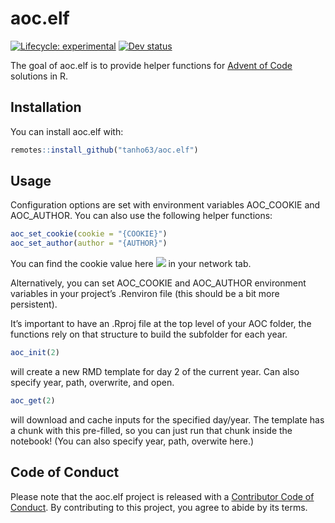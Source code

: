 
<!-- README.md is generated from README.Rmd. Please edit that file -->

# aoc.elf

<!-- badges: start -->

[![Lifecycle:
experimental](https://img.shields.io/badge/lifecycle-experimental-orange.svg?style=flat-square)](https://lifecycle.r-lib.org/articles/stages.html#experimental)
[![Dev
status](https://img.shields.io/github/r-package/v/tanho63/aoc.elf/master?label=version&style=flat-square&logo=github)](https://github.com/tanho63/aoc.elf)
<!-- badges: end -->

The goal of aoc.elf is to provide helper functions for [Advent of
Code](https://adventofcode.com) solutions in R.

## Installation

You can install aoc.elf with:

``` r
remotes::install_github("tanho63/aoc.elf")
```

## Usage

Configuration options are set with environment variables AOC\_COOKIE and
AOC\_AUTHOR. You can also use the following helper functions:

``` r
aoc_set_cookie(cookie = "{COOKIE}")
aoc_set_author(author = "{AUTHOR}")
```

You can find the cookie value here ![](https://i.imgur.com/IHEBzAe.png)
in your network tab.

Alternatively, you can set AOC\_COOKIE and AOC\_AUTHOR environment
variables in your project’s .Renviron file (this should be a bit more
persistent).

It’s important to have an .Rproj file at the top level of your AOC
folder, the functions rely on that structure to build the subfolder for
each year.

``` r
aoc_init(2) 
```

will create a new RMD template for day 2 of the current year. Can also
specify year, path, overwrite, and open.

``` r
aoc_get(2)
```

will download and cache inputs for the specified day/year. The template
has a chunk with this pre-filled, so you can just run that chunk inside
the notebook! (You can also specify year, path, overwite here.)

## Code of Conduct

Please note that the aoc.elf project is released with a [Contributor
Code of
Conduct](https://contributor-covenant.org/version/2/0/CODE_OF_CONDUCT.html).
By contributing to this project, you agree to abide by its terms.
